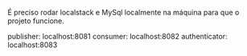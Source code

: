 É preciso rodar localstack e MySql localmente na máquina para que o projeto funcione.

publisher: localhost:8081
consumer: localhost:8082
authenticator: localhost:8083
